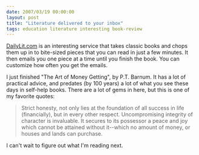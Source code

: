 ```yaml
---
date: 2007/03/19 00:00:00
layout: post
title: "Literature delivered to your inbox"
tags: education literature interesting book-review
---
```


[DailyLit.com](http://dailylit.com) is an interesting service that takes classic books and chops them up in to bite-sized pieces that you can read in just a few minutes. It then emails you one piece at a time until you finish the book. You can customize how often you get the emails.

I just finished "The Art of Money Getting", by P.T. Barnum. It has a lot of practical advice, and predates (by 100 years) a lot of what you see these days in self-help books. There are a lot of gems in here, but this is one of my favorite quotes:

> Strict honesty, not only lies at the foundation of all success in life (financially), but in every other respect. Uncompromising integrity of character is invaluable. It secures to its possessor a peace and joy which cannot be attained without it--which no amount of money, or houses and lands can purchase.

I can't wait to figure out what I'm reading next.
